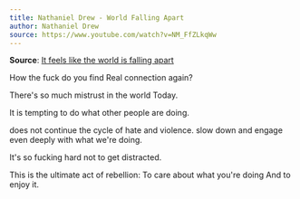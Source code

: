 ```yaml
---
title: Nathaniel Drew - World Falling Apart
author: Nathaniel Drew
source: https://www.youtube.com/watch?v=NM_FfZLkqWw
---
```

**Source**: [It feels like the world is falling apart](https://www.youtube.com/watch?v=NM_FfZLkqWw)

How the fuck do you find Real connection again?

There's so much mistrust in the world Today.

It is tempting to do what other people are doing.

does not continue the cycle of hate and violence.
slow down and engage even deeply with what we're doing.

It's so fucking hard not to get distracted.

This is the ultimate act of rebellion:
	To care about what you're doing 
	And to enjoy it.
	
